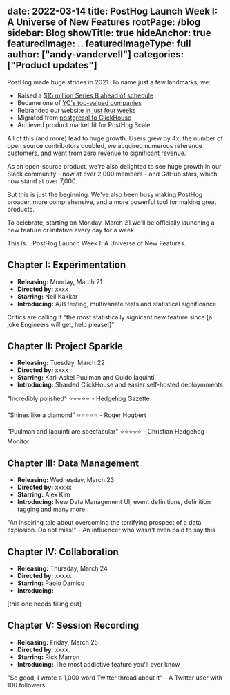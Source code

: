 date: 2022-03-14
title: PostHog Launch Week I: A Universe of New Features
rootPage: /blog
sidebar: Blog
showTitle: true
hideAnchor: true
featuredImage: ..
featuredImageType: full
author: ["andy-vandervell"]
categories: ["Product updates"]
---

PostHog made huge strides in 2021. To name just a few landmarks, we: 

- Raised a [$15 million Series B ahead of schedule](/blog/why-we-raised-a-15m-series-b-ahead-of-schedule)
- Became one of [YC's top-valued companies](/blog/yc-top-companies)
- Rebranded our website [in just four weeks](/blog/postmortem-rebrand)
- Migrated from [postgresql to ClickHouse](/blog/how-we-turned-clickhouse-into-our-eventmansion)
- Achieved product market fit for PostHog Scale

All of this (and more) lead to huge growth. Users grew by 4x, the number of open source contributors doubled, we acquired numerous reference customers, and went from zero revenue to significant revenue.

As an open-source product, we're also delighted to see huge growth in our Slack community - now at over 2,000 members - and GitHub stars, which now stand at over 7,000.

But this is just the beginning. We've also been busy making PostHog broader, more comprehensive, and a more powerful tool for making great products. 

To celebrate, starting on Monday, March 21 we'll be officially launching a new feature or initative every day for a week.

This is... PostHog Launch Week I: A Universe of New Features.

## Chapter I: Experimentation

- **Releasing:** Monday, March 21
- **Directed by:** xxxx
- **Starring:** Neil Kakkar
- **Introducing:** A/B testing, multivariate tests and statistical significance

Critics are calling it "the most statistically signicant new feature since [a joke Engineers will get, help please!]"

## Chapter II: Project Sparkle

- **Releasing:** Tuesday, March 22
- **Directed by:** xxxx
- **Starring:** Karl-Askel Puulman and Guido Iaquinti
- **Introducing:** Sharded ClickHouse and easier self-hosted deploymments

"Incredibly polished" ⭐️⭐️⭐️⭐️⭐️ - Hedgehog Gazette

"Shines like a diamond" ⭐️⭐️⭐️⭐️⭐️ - Roger Hogbert

"Puulman and Iaquinti are spectacular" ⭐️⭐️⭐️⭐️⭐️ - Christian Hedgehog Monitor

## Chapter III: Data Management

- **Releasing:** Wednesday, March 23
- **Directed by:** xxxxx
- **Starring:** Alex Kim
- **Introducing:** New Data Management UI, event definitions, definition tagging and many more

"An inspiring tale about overcoming the terrifying prospect of a data explosion. Do not miss!" - An influencer who wasn't even paid to say this  

## Chapter IV: Collaboration

- **Releasing:** Thursday, March 24
- **Directed by:** xxxxx
- **Starring:** Paolo Damico
- **Introducing:** 

[this one needs filling out] 

## Chapter V: Session Recording

- **Releasing:** Friday, March 25
- **Directed by:** xxxx
- **Starring:** Rick Marron
- **Introducing:** The most addictive feature you'll ever know

"So good, I wrote a 1,000 word Twitter thread about it" - A Twitter user with 100 followers 